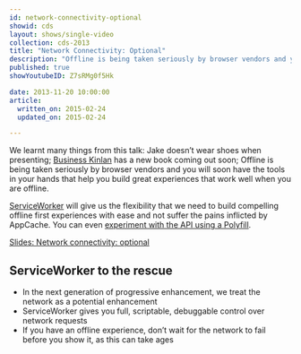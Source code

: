 ```yaml
---
id: network-connectivity-optional
showid: cds
layout: shows/single-video
collection: cds-2013
title: "Network Connectivity: Optional"
description: "Offline is being taken seriously by browser vendors and you will soon have the tools in your hands that help you build great experiences that work well when you are offline."
published: true
showYoutubeID: Z7sRMg0f5Hk

date: 2013-11-20 10:00:00
article:
  written_on: 2015-02-24
  updated_on: 2015-02-24

---
```


We learnt many things from this talk: Jake doesn’t wear shoes when presenting; [Business Kinlan](https://twitter.com/Business_Kinlan/status/403231878246715392) has a new book coming out soon; Offline is being taken seriously by browser vendors and you will soon have the tools in your hands that help you build great experiences that work well when you are offline.

[ServiceWorker](https://github.com/slightlyoff/ServiceWorker) will give us the flexibility that we need to build compelling offline first experiences with ease and not suffer the pains inflicted by AppCache.  You can even [experiment with the API using a Polyfill](https://github.com/phuu/serviceworker-demo).

[Slides: Network connectivity: optional](https://speakerdeck.com/jaffathecake/network-optional)

## ServiceWorker to the rescue

+ In the next generation of progressive enhancement, we treat the network as a potential enhancement
+ ServiceWorker gives you full, scriptable, debuggable control over network requests
+ If you have an offline experience, don’t wait for the network to fail before you show it, as this can take ages
